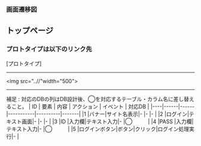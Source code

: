 ### 画面遷移図
## トップページ
### プロトタイプは以下のリンク先
[プロトタイプ]
*****
<img src="..//"width="500">

*****
補足 : 対応のDBの列はDB設計後、◯を対応するテーブル・カラム名に差し替えること。
| ID | 要素 | 内容 | アクション | イベント | 対応DB |
|----|------|------|-----------|----------|-------|
|1   |バナー|サイト名表示|-     |-         |-      |
|2   |ログイン|テキスト画面|-    |-        |-      |
|3   |ID    |入力欄|テキスト入力|-        |◯　　　|
|4   |PASS  |入力欄|テキスト入力|-        |◯　　　|
|5   |ログインボタン|ボタン|クリック|ログイン処理実行|-  |
